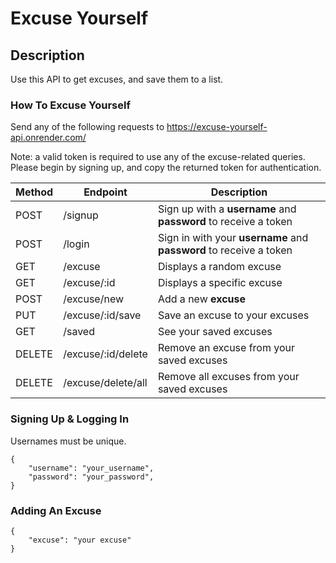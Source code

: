 # Excuse Yourself

## Description
Use this API to get excuses, and save them to a list. 

### How To Excuse Yourself

Send any of the following requests to https://excuse-yourself-api.onrender.com/

Note: a valid token is required to use any of the excuse-related queries. Please begin by signing up, and copy the returned token for authentication.

| Method | Endpoint | Description |
| -------- | -------- | -------- |
| POST | /signup | Sign up with a **username** and **password** to receive a token |
| POST | /login | Sign in with your **username** and **password** to receive a token |
| GET | /excuse | Displays a random excuse |
| GET | /excuse/:id | Displays a specific excuse |
| POST | /excuse/new | Add a new **excuse** |
| PUT | /excuse/:id/save | Save an excuse to your excuses |
| GET | /saved | See your saved excuses |
| DELETE | /excuse/:id/delete | Remove an excuse from your saved excuses |
| DELETE | /excuse/delete/all | Remove all excuses from your saved excuses |

### Signing Up & Logging In
Usernames must be unique.

```
{
    "username": "your_username",
    "password": "your_password",
}
```

### Adding An Excuse 

```
{
    "excuse": "your excuse"
}
```
